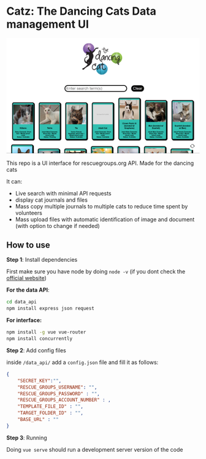 # Catz: The Dancing Cats Data management UI

![Demo](demo/UI.png)

This repo is a UI interface for rescuegroups.org API. Made for the dancing cats

It can:
- Live search with minimal API requests
- display cat journals and files
- Mass copy multiple journals to multiple cats to reduce time spent by volunteers
- Mass upload files with automatic identification of image and document (with option to change if needed)

## How to use

**Step 1**: Install dependencies

First make sure you have node by doing `node -v` (if you dont check the [official website](https://nodejs.org/en))

**For the data API**:
```bash
cd data_api
npm install express json request
```

**For interface:**
```bash
npm install -g vue vue-router
npm install concurrently
```

**Step 2**: Add config files

inside `/data_api/` add a `config.json` file and fill it as follows:
```json
{
    "SECRET_KEY":"",
	"RESCUE_GROUPS_USERNAME": "",
	"RESCUE_GROUPS_PASSWORD" : "",
	"RESCUE_GROUPS_ACCOUNT_NUMBER" : ,
	"TEMPLATE_FILE_ID" : "",
	"TARGET_FOLDER_ID" : "",
    "BASE_URL" : ""
}

```

**Step 3**: Running

Doing `vue serve` should run a development server version of the code


